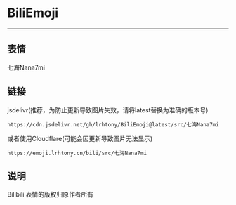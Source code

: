 # BiliEmoji
---
## 表情
七海Nana7mi
## 链接
jsdelivr(推荐，为防止更新导致图片失效，请将latest替换为准确的版本号)
```
https://cdn.jsdelivr.net/gh/lrhtony/BiliEmoji@latest/src/七海Nana7mi
```
或者使用Cloudflare(可能会因更新导致图片无法显示)
```
https://emoji.lrhtony.cn/bili/src/七海Nana7mi
```
## 说明
Bilibili 表情的版权归原作者所有
